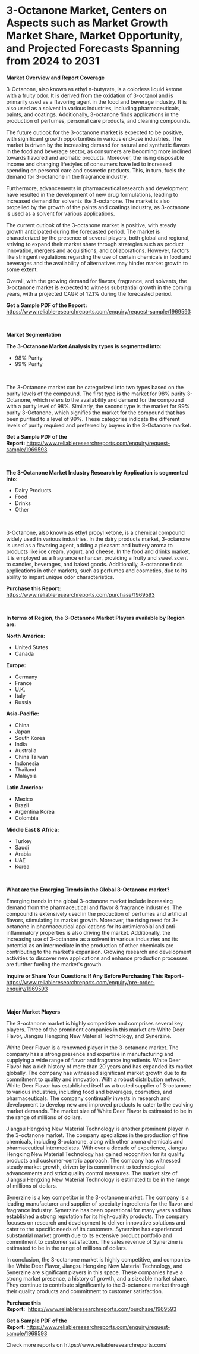 <p><h1>3-Octanone Market, Centers on Aspects such as Market Growth Market Share, Market Opportunity, and Projected Forecasts Spanning from 2024 to 2031</h1></p><p><strong>Market Overview and Report Coverage</strong></p>
<p><p>3-Octanone, also known as ethyl n-butyrate, is a colorless liquid ketone with a fruity odor. It is derived from the oxidation of 3-octanol and is primarily used as a flavoring agent in the food and beverage industry. It is also used as a solvent in various industries, including pharmaceuticals, paints, and coatings. Additionally, 3-octanone finds applications in the production of perfumes, personal care products, and cleaning compounds.</p><p>The future outlook for the 3-octanone market is expected to be positive, with significant growth opportunities in various end-use industries. The market is driven by the increasing demand for natural and synthetic flavors in the food and beverage sector, as consumers are becoming more inclined towards flavored and aromatic products. Moreover, the rising disposable income and changing lifestyles of consumers have led to increased spending on personal care and cosmetic products. This, in turn, fuels the demand for 3-octanone in the fragrance industry.</p><p>Furthermore, advancements in pharmaceutical research and development have resulted in the development of new drug formulations, leading to increased demand for solvents like 3-octanone. The market is also propelled by the growth of the paints and coatings industry, as 3-octanone is used as a solvent for various applications.</p><p>The current outlook of the 3-octanone market is positive, with steady growth anticipated during the forecasted period. The market is characterized by the presence of several players, both global and regional, striving to expand their market share through strategies such as product innovation, mergers and acquisitions, and collaborations. However, factors like stringent regulations regarding the use of certain chemicals in food and beverages and the availability of alternatives may hinder market growth to some extent.</p><p>Overall, with the growing demand for flavors, fragrance, and solvents, the 3-octanone market is expected to witness substantial growth in the coming years, with a projected CAGR of 12.1% during the forecasted period.</p></p>
<p><strong>Get a Sample PDF of the Report:</strong> <a href="https://www.reliableresearchreports.com/enquiry/request-sample/1969593">https://www.reliableresearchreports.com/enquiry/request-sample/1969593</a></p>
<p>&nbsp;</p>
<p><strong>Market Segmentation</strong></p>
<p><strong>The 3-Octanone Market Analysis by types is segmented into:</strong></p>
<p><ul><li>98% Purity</li><li>99% Purity</li></ul></p>
<p>&nbsp;</p>
<p><p>The 3-Octanone market can be categorized into two types based on the purity levels of the compound. The first type is the market for 98% purity 3-Octanone, which refers to the availability and demand for the compound with a purity level of 98%. Similarly, the second type is the market for 99% purity 3-Octanone, which signifies the market for the compound that has been purified to a level of 99%. These categories indicate the different levels of purity required and preferred by buyers in the 3-Octanone market.</p></p>
<p><strong>Get a Sample PDF of the Report:</strong>&nbsp;<a href="https://www.reliableresearchreports.com/enquiry/request-sample/1969593">https://www.reliableresearchreports.com/enquiry/request-sample/1969593</a></p>
<p>&nbsp;</p>
<p><strong>The 3-Octanone Market Industry Research by Application is segmented into:</strong></p>
<p><ul><li>Dairy Products</li><li>Food</li><li>Drinks</li><li>Other</li></ul></p>
<p>&nbsp;</p>
<p><p>3-Octanone, also known as ethyl propyl ketone, is a chemical compound widely used in various industries. In the dairy products market, 3-octanone is used as a flavoring agent, adding a pleasant and buttery aroma to products like ice cream, yogurt, and cheese. In the food and drinks market, it is employed as a fragrance enhancer, providing a fruity and sweet scent to candies, beverages, and baked goods. Additionally, 3-octanone finds applications in other markets, such as perfumes and cosmetics, due to its ability to impart unique odor characteristics.</p></p>
<p><strong>Purchase this Report:</strong>&nbsp; <a href="https://www.reliableresearchreports.com/purchase/1969593">https://www.reliableresearchreports.com/purchase/1969593</a></p>
<p>&nbsp;</p>
<p><strong>In terms of Region, the 3-Octanone Market Players available by Region are:</strong></p>
<p>
    <p> <strong> North America: </strong>
        <ul>
            <li>United States</li>
            <li>Canada</li>
        </ul>
        </p> 
    <p> <strong> Europe: </strong>
        <ul>
            <li>Germany</li>
            <li>France</li>
            <li>U.K.</li>
            <li>Italy</li>
            <li>Russia</li>
        </ul>
        </p> 
    <p> <strong> Asia-Pacific: </strong>
        <ul>
            <li>China</li>
            <li>Japan</li>
            <li>South Korea</li>
            <li>India</li>
            <li>Australia</li>
            <li>China Taiwan</li>
            <li>Indonesia</li>
            <li>Thailand</li>
            <li>Malaysia</li>
        </ul>
        </p> 
    <p> <strong> Latin America: </strong>
        <ul>
            <li>Mexico</li>
            <li>Brazil</li>
            <li>Argentina Korea</li>
            <li>Colombia</li>
        </ul>
        </p> 
    <p> <strong> Middle East & Africa: </strong>
        <ul>
            <li>Turkey</li>
            <li>Saudi</li>
            <li>Arabia</li>
            <li>UAE</li>
            <li>Korea</li>
        </ul>
    </p>
    </p>
<p>&nbsp;</p>
<p><strong>What are the Emerging Trends in the Global 3-Octanone market?</strong></p>
<p><p>Emerging trends in the global 3-octanone market include increasing demand from the pharmaceutical and flavor & fragrance industries. The compound is extensively used in the production of perfumes and artificial flavors, stimulating its market growth. Moreover, the rising need for 3-octanone in pharmaceutical applications for its antimicrobial and anti-inflammatory properties is also driving the market. Additionally, the increasing use of 3-octanone as a solvent in various industries and its potential as an intermediate in the production of other chemicals are contributing to the market's expansion. Growing research and development activities to discover new applications and enhance production processes are further fueling the market's growth.</p></p>
<p><strong>Inquire or Share Your Questions If Any Before Purchasing This Report</strong>- <a href="https://www.reliableresearchreports.com/enquiry/pre-order-enquiry/1969593">https://www.reliableresearchreports.com/enquiry/pre-order-enquiry/1969593</a></p>
<p>&nbsp;</p>
<p><strong>Major Market Players</strong></p>
<p><p>The 3-octanone market is highly competitive and comprises several key players. Three of the prominent companies in this market are White Deer Flavor, Jiangsu Hengxing New Material Technology, and Synerzine.</p><p>White Deer Flavor is a renowned player in the 3-octanone market. The company has a strong presence and expertise in manufacturing and supplying a wide range of flavor and fragrance ingredients. White Deer Flavor has a rich history of more than 20 years and has expanded its market globally. The company has witnessed significant market growth due to its commitment to quality and innovation. With a robust distribution network, White Deer Flavor has established itself as a trusted supplier of 3-octanone to various industries, including food and beverages, cosmetics, and pharmaceuticals. The company continually invests in research and development to develop new and improved products to cater to the evolving market demands. The market size of White Deer Flavor is estimated to be in the range of millions of dollars.</p><p>Jiangsu Hengxing New Material Technology is another prominent player in the 3-octanone market. The company specializes in the production of fine chemicals, including 3-octanone, along with other aroma chemicals and pharmaceutical intermediates. With over a decade of experience, Jiangsu Hengxing New Material Technology has gained recognition for its quality products and customer-centric approach. The company has witnessed steady market growth, driven by its commitment to technological advancements and strict quality control measures. The market size of Jiangsu Hengxing New Material Technology is estimated to be in the range of millions of dollars.</p><p>Synerzine is a key competitor in the 3-octanone market. The company is a leading manufacturer and supplier of specialty ingredients for the flavor and fragrance industry. Synerzine has been operational for many years and has established a strong reputation for its high-quality products. The company focuses on research and development to deliver innovative solutions and cater to the specific needs of its customers. Synerzine has experienced substantial market growth due to its extensive product portfolio and commitment to customer satisfaction. The sales revenue of Synerzine is estimated to be in the range of millions of dollars.</p><p>In conclusion, the 3-octanone market is highly competitive, and companies like White Deer Flavor, Jiangsu Hengxing New Material Technology, and Synerzine are significant players in this space. These companies have a strong market presence, a history of growth, and a sizeable market share. They continue to contribute significantly to the 3-octanone market through their quality products and commitment to customer satisfaction.</p></p>
<p><strong>Purchase this Report:</strong>&nbsp;&nbsp;<a href="https://www.reliableresearchreports.com/purchase/1969593">https://www.reliableresearchreports.com/purchase/1969593</a></p>
<p></p>
<p><strong>Get a Sample PDF of the Report:</strong>&nbsp;<a href="https://www.reliableresearchreports.com/enquiry/request-sample/1969593">https://www.reliableresearchreports.com/enquiry/request-sample/1969593</a></p>
<p>Check more reports on https://www.reliableresearchreports.com/</p>